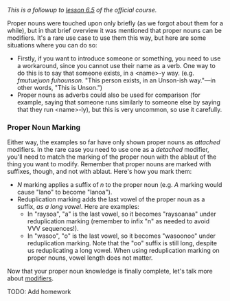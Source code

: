 *This is a followup to [lesson 6.5](https://docs.google.com/document/d/19m6Y4VRxdaOJj9K_L4p33L36ilaNcg3eyKNfgyxHqyk/edit?usp=sharing) of the official course.*

Proper nouns were touched upon only briefly (as we forgot about them for a while), but in that brief overview it was mentioned that proper nouns can be modifiers. It's a rare use case to use them this way, but here are some situations where you can do so:

- Firstly, if you want to introduce someone or something, you need to use a workaround, since you cannot use their name as a verb. One way to do this is to say that someone exists, in a \<name>-y way. (e.g. *fmutuejuon fuhounson.* "This person exists, in an Unson-ish way."—in other words, "This is Unson.")
- Proper nouns as adverbs could also be used for comparison (for example, saying that someone runs similarly to someone else by saying that they run \<name>-ly), but this is very uncommon, so use it carefully.

### Proper Noun Marking

Either way, the examples so far have only shown proper nouns as *attached* modifiers. In the rare case you need to use one as a *detached* modifier, you'll need to match the marking of the proper noun with the ablaut of the thing you want to modify. Remember that proper nouns are marked with suffixes, though, and not with ablaut. Here's how you mark them:
  
- *N* marking applies a suffix of *n* to the proper noun (e.g. *A* marking would cause "lano" to become "lanoa").
- Reduplication marking adds the last vowel of the proper noun as a suffix, *as a long vowel*. Here are examples:
  - In "raysoa", "a" is the last vowel, so it becomes "raysoanaa" under reduplication marking (remember to infix "n" as needed to avoid VVV sequences!).
  - In "wasoo", "o" is the last vowel, so it becomes "wasoonoo" under reduplication marking. Note that the "oo" suffix is still long, despite us reduplicating a long vowel. When using reduplication marking on proper nouns, vowel length does not matter.
  
Now that your proper noun knowledge is finally complete, let's talk more about [modifiers](modifier-regrouping.md).

TODO: Add homework
